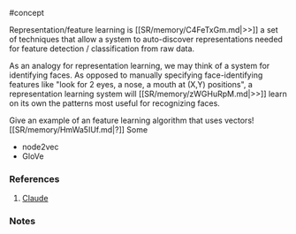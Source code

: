 #concept

Representation/feature learning is [[SR/memory/C4FeTxGm.md|>>]] a set of techniques that allow a system to auto-discover representations needed for feature detection / classification from raw data.


As an analogy for representation learning, we may think of a system for identifying faces. As opposed to manually specifying face-identifying features like "look for 2 eyes, a nose, a mouth at (X,Y) positions", a representation learning system will [[SR/memory/zWGHuRpM.md|>>]] learn on its own the patterns most useful for recognizing faces.


Give an example of an feature learning algorithm that uses vectors!
[[SR/memory/HmWa5IUf.md|?]]
Some
- node2vec
- GloVe


### References
1. [Claude](https://claude.ai/chat/0899417c-c97c-4c15-b53c-71664c20c32e)

### Notes




